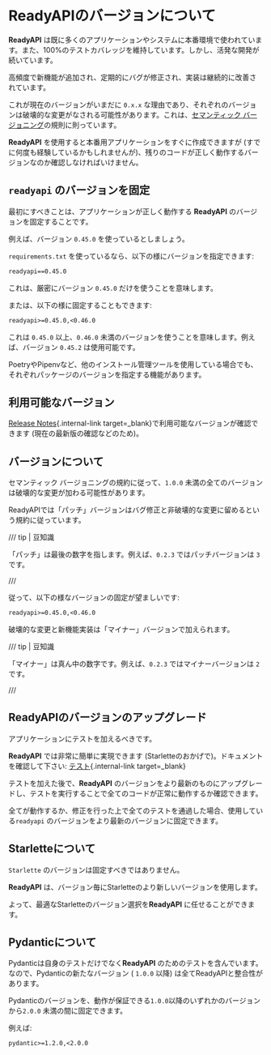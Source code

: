 # ReadyAPIのバージョンについて

**ReadyAPI** は既に多くのアプリケーションやシステムに本番環境で使われています。また、100%のテストカバレッジを維持しています。しかし、活発な開発が続いています。

高頻度で新機能が追加され、定期的にバグが修正され、実装は継続的に改善されています。

これが現在のバージョンがいまだに `0.x.x` な理由であり、それぞれのバージョンは破壊的な変更がなされる可能性があります。これは、<a href="https://semver.org/" class="external-link" target="_blank">セマンティック バージョニング</a>の規則に則っています。

**ReadyAPI** を使用すると本番用アプリケーションをすぐに作成できますが (すでに何度も経験しているかもしれませんが)、残りのコードが正しく動作するバージョンなのか確認しなければいけません。

## `readyapi` のバージョンを固定

最初にすべきことは、アプリケーションが正しく動作する **ReadyAPI** のバージョンを固定することです。

例えば、バージョン `0.45.0` を使っているとしましょう。

`requirements.txt` を使っているなら、以下の様にバージョンを指定できます:

```txt
readyapi==0.45.0
```

これは、厳密にバージョン `0.45.0` だけを使うことを意味します。

または、以下の様に固定することもできます:

```txt
readyapi>=0.45.0,<0.46.0
```

これは `0.45.0` 以上、`0.46.0` 未満のバージョンを使うことを意味します。例えば、バージョン `0.45.2` は使用可能です。

PoetryやPipenvなど、他のインストール管理ツールを使用している場合でも、それぞれパッケージのバージョンを指定する機能があります。

## 利用可能なバージョン

[Release Notes](../release-notes.md){.internal-link target=_blank}で利用可能なバージョンが確認できます (現在の最新版の確認などのため)。

## バージョンについて

セマンティック バージョニングの規約に従って、`1.0.0` 未満の全てのバージョンは破壊的な変更が加わる可能性があります。

ReadyAPIでは「パッチ」バージョンはバグ修正と非破壊的な変更に留めるという規約に従っています。

/// tip | 豆知識

「パッチ」は最後の数字を指します。例えば、`0.2.3` ではパッチバージョンは `3` です。

///

従って、以下の様なバージョンの固定が望ましいです:

```txt
readyapi>=0.45.0,<0.46.0
```

破壊的な変更と新機能実装は「マイナー」バージョンで加えられます。

/// tip | 豆知識

「マイナー」は真ん中の数字です。例えば、`0.2.3` ではマイナーバージョンは `2` です。

///

## ReadyAPIのバージョンのアップグレード

アプリケーションにテストを加えるべきです。

**ReadyAPI** では非常に簡単に実現できます (Starletteのおかげで)。ドキュメントを確認して下さい: [テスト](../tutorial/testing.md){.internal-link target=_blank}

テストを加えた後で、**ReadyAPI** のバージョンをより最新のものにアップグレードし、テストを実行することで全てのコードが正常に動作するか確認できます。

全てが動作するか、修正を行った上で全てのテストを通過した場合、使用している`readyapi` のバージョンをより最新のバージョンに固定できます。

## Starletteについて

`Starlette` のバージョンは固定すべきではありません。

**ReadyAPI** は、バージョン毎にStarletteのより新しいバージョンを使用します。

よって、最適なStarletteのバージョン選択を**ReadyAPI** に任せることができます。

## Pydanticについて

Pydanticは自身のテストだけでなく**ReadyAPI** のためのテストを含んでいます。なので、Pydanticの新たなバージョン ( `1.0.0` 以降) は全てReadyAPIと整合性があります。

Pydanticのバージョンを、動作が保証できる`1.0.0`以降のいずれかのバージョンから`2.0.0` 未満の間に固定できます。

例えば:

```txt
pydantic>=1.2.0,<2.0.0
```
